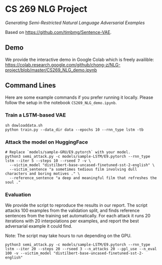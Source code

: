 # CS 269 NLG Project
_Generating Semi-Restricted Natural Language Adversarial Examples_

Based on https://github.com/timbmg/Sentence-VAE.

## Demo

We provide the interactive demo in Google Colab which is freely availible:
https://colab.research.google.com/github/chong-z/NLG-project/blob/master/CS269_NLG_demo.ipynb

## Command Lines

Here are some example commands if you prefer running it locally. Please follow the setup in the notebook `CS269_NLG_demo.ipynb`.

### Train a LSTM-based VAE
```
sh dowloaddata.sh
python train.py --data_dir data --epochs 10 --rnn_type lstm -tb
```

### Attack the model on HuggingFace
```
# Replace `models/sample-GRU/E9.pytorch` with your model.
python3 semi_attack.py -c models/sample-LSTM/E9.pytorch --rnn_type lstm --iter 5 --steps 10 --rseed 7 -v \
  --victim_model "distilbert-base-uncased-finetuned-sst-2-english" \
  --victim_sentence "a sometimes tedious film involving dull characters and boring motives ." \
  --reference_sentence "a deep and meaningful film that refreshes the soul ."
```

### Evaluation

We provide the script to reproduce the results in our report. The script attacks 100 examples from the validation split, and finds reference sentences from the training set automatically. For each attack it runs 20 iterations with 20 interpolations per examples, and report the best adversarial example it could find.

Note: The script may take hours to run depending on the GPU.

```
python3 semi_attack.py -c models/sample-LSTM/E9.pytorch --rnn_type lstm --iter 20 --steps 20 --rseed 3 --n_attacks 20 --ppl_use --n_eval 100 -v --victim_model "distilbert-base-uncased-finetuned-sst-2-english"
```
